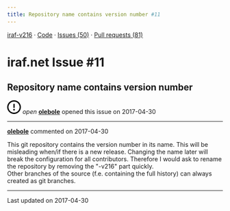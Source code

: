 ```yaml
---
title: Repository name contains version number #11
---
```


[iraf-v216](/iraf-v216) · [Code](https://github.com/iraf-community/iraf/tree/iraf-v216) · [Issues (50)](/iraf-v216/issues) · [Pull requests (81)](/iraf-v216/issues/pulls)

# iraf.net Issue #11
## Repository name contains version number
![open](issue-opened.svg) *open* **[olebole](https://github.com/olebole)** opened this issue on 2017-04-30

- - - -

**[olebole](https://github.com/olebole)** commented on 2017-04-30

This git repository contains the version number in its name. This will be misleading when/if there is a new release. Changing the name later will break the configuration for all contributors. Therefore I would ask to rename the repository by removing the "-v216" part quickly.  
Other branches of the source (f.e. containing the full history) can always created as git branches.  


- - - -

Last updated on 2017-04-30

